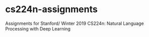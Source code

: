 # cs224n-assignments
Assignments for Stanford/ Winter 2019 CS224n: Natural Language Processing with Deep Learning
